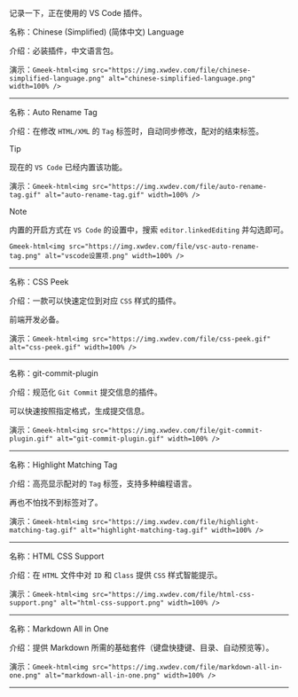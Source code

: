 记录一下，正在使用的 VS Code 插件。

名称：Chinese (Simplified) (简体中文) Language

介绍：必装插件，中文语言包。

演示：`Gmeek-html<img src="https://img.xwdev.com/file/chinese-simplified-language.png" alt="chinese-simplified-language.png" width=100% />`

---

名称：Auto Rename Tag

介绍：在修改 `HTML/XML` 的 `Tag` 标签时，自动同步修改，配对的结束标签。

> [!TIP]
> 现在的 `VS Code` 已经内置该功能。

演示：`Gmeek-html<img src="https://img.xwdev.com/file/auto-rename-tag.gif" alt="auto-rename-tag.gif" width=100% />`

> [!NOTE]
> 内置的开启方式在 `VS Code` 的设置中，搜索 `editor.linkedEditing` 并勾选即可。

`Gmeek-html<img src="https://img.xwdev.com/file/vsc-auto-rename-tag.png" alt="vscode设置项.png" width=100% />`

---

名称：CSS Peek

介绍：一款可以快速定位到对应 `CSS` 样式的插件。

前端开发必备。

演示：`Gmeek-html<img src="https://img.xwdev.com/file/css-peek.gif" alt="css-peek.gif" width=100% />`

---

名称：git-commit-plugin

介绍：规范化 `Git Commit` 提交信息的插件。

可以快速按照指定格式，生成提交信息。

演示：`Gmeek-html<img src="https://img.xwdev.com/file/git-commit-plugin.gif" alt="git-commit-plugin.gif" width=100% />`

---

名称：Highlight Matching Tag

介绍：高亮显示配对的 `Tag` 标签，支持多种编程语言。

再也不怕找不到标签对了。

演示：`Gmeek-html<img src="https://img.xwdev.com/file/highlight-matching-tag.gif" alt="highlight-matching-tag.gif" width=100% />`

---

名称：HTML CSS Support

介绍：在 `HTML` 文件中对 `ID` 和 `Class` 提供 `CSS` 样式智能提示。

演示：`Gmeek-html<img src="https://img.xwdev.com/file/html-css-support.png" alt="html-css-support.png" width=100% />`

---

名称：Markdown All in One

介绍：提供 Markdown 所需的基础套件（键盘快捷键、目录、自动预览等）。

演示：`Gmeek-html<img src="https://img.xwdev.com/file/markdown-all-in-one.png" alt="markdown-all-in-one.png" width=100% />`

---